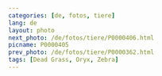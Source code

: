 ```yaml
---
categories: [de, fotos, tiere]
lang: de
layout: photo
next_photo: /de/fotos/tiere/P0000406.html
picname: P0000405
prev_photo: /de/fotos/tiere/P0000362.html
tags: [Dead Grass, Oryx, Zebra]
---
```

